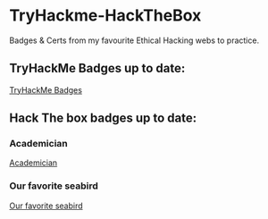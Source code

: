 # TryHackme-HackTheBox
Badges & Certs from my favourite Ethical Hacking webs to practice.

## TryHackMe Badges up to date:
[TryHackMe Badges](https://github.com/JimBLogic/TryHackme-HackTheBox/blob/main/Certs/tryhackme%20badges.png)

## Hack The box badges up to date:
### Academician
[Academician](https://academy.hackthebox.com/achievement/badge/0c6246a5-e11c-11ee-b18d-bea50ffe6cb4)

### Our favorite seabird
[Our favorite seabird](https://academy.hackthebox.com/achievement/badge/2f425309-f326-11ee-b18d-bea50ffe6cb4)
